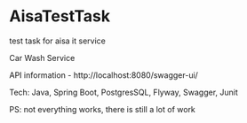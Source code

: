 # AisaTestTask
test task for aisa it service

Car Wash Service

API information - http://localhost:8080/swagger-ui/

Tech: Java, Spring Boot, PostgresSQL, Flyway, Swagger, Junit

PS: not everything works, there is still a lot of work
